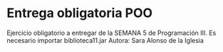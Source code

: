 # Entrega obligatoria POO
Ejercicio obligatorio a entregar de la SEMANA 5 de Programación III.
Es necesario importar biblioteca11.jar
Autora: Sara Alonso de la Iglesia
